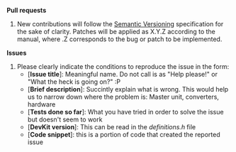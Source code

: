 **Pull requests**
1. New contributions will follow the [Semantic Versioning](https://semver.org) specification for the sake of clarity. Patches will be applied as X.Y.Z according to the manual, where .Z corresponds to the bug or patch to be implemented.

**Issues**
1. Please clearly indicate the conditions to reproduce the issue in the form:
    - [**Issue title**]: Meaningful name. Do not call is as "Help please!" or "What the heck is going on?" :P
    - [**Brief description**]: Succintly explain what is wrong. This would help us to narrow down where the problem is: Master unit, converters, hardware
    - [**Tests done so far**]: What you have tried in order to solve the issue but doesn't seem to work
    - [**DevKit version**]: This can be read in the _definitions.h_ file
    - [**Code snippet**]: this is a portion of code that created the reported issue
